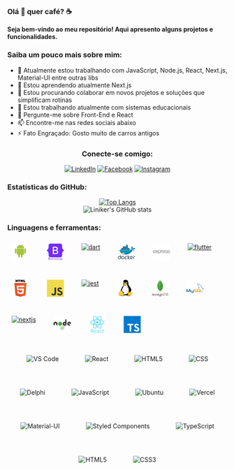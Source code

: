 ### Olá 👋 quer café? ☕

**Seja bem-vindo ao meu repositório! Aqui apresento alguns projetos e funcionalidades.**

### Saiba um pouco mais sobre mim:

- 🔭 Atualmente estou trabalhando com JavaScript, Node.js, React, Next.js, Material-UI entre outras libs
- 🌱 Estou aprendendo atualmente Next.js
- 👯 Estou procurando colaborar em novos projetos e soluções que simplificam rotinas
- 🤔 Estou trabalhando atualmente com sistemas educacionais
- 💬 Pergunte-me sobre Front-End e React
- 📫 Encontre-me nas redes sociais abaixo
- ⚡ Fato Engraçado: Gosto muito de carros antigos

<div align="center">

### Conecte-se comigo:

[![LinkedIn](https://img.shields.io/badge/LinkedIn-0077B5?style=for-the-badge&logo=linkedin&logoColor=white)](https://www.linkedin.com/in/linikerS)
[![Facebook](https://img.shields.io/badge/Facebook-1877F2?style=for-the-badge&logo=facebook&logoColor=white)](https://www.facebook.com/linikers)
[![Instagram](https://img.shields.io/badge/Instagram-E4405F?style=for-the-badge&logo=instagram&logoColor=white)](https://www.instagram.com/linikers/)

</div>

### Estatísticas do GitHub:

<div align="center">
  <a href="https://github.com/linikers/github-readme-stats">
    <img src="https://github-readme-stats.vercel.app/api/top-langs/?username=linikers&langs_count=8&layout=compact&theme=merko" alt="Top Langs" />
  </a>
  <br/>
  <img src="https://github-readme-stats.vercel.app/api?username=linikers&show_icons=true&theme=merko" alt="Liniker's GitHub stats" />
</div>

<h3 align="left">Linguagens e ferramentas:</h3>
<div style="display: flex; flex-wrap: wrap; gap: 20px;">
  <a href="https://developer.android.com" target="_blank" rel="noreferrer" gap: 20px>
    <img src="https://raw.githubusercontent.com/devicons/devicon/master/icons/android/android-original-wordmark.svg" alt="android" width="40" height="40" style="margin: 10px;"/>
  </a> 
  <a href="https://getbootstrap.com" target="_blank" rel="noreferrer">
    <img src="https://raw.githubusercontent.com/devicons/devicon/master/icons/bootstrap/bootstrap-plain-wordmark.svg" alt="bootstrap" width="40" height="40" style="margin: 10px;"/>
  </a> 
  <a href="https://dart.dev" target="_blank" rel="noreferrer">
    <img src="https://www.vectorlogo.zone/logos/dartlang/dartlang-icon.svg" alt="dart" width="40" height="40" style="margin: 10px;"/>
  </a> 
  <a href="https://www.docker.com/" target="_blank" rel="noreferrer">
    <img src="https://raw.githubusercontent.com/devicons/devicon/master/icons/docker/docker-original-wordmark.svg" alt="docker" width="40" height="40" style="margin: 10px;"/>
  </a> 
  <a href="https://expressjs.com" target="_blank" rel="noreferrer">
    <img src="https://raw.githubusercontent.com/devicons/devicon/master/icons/express/express-original-wordmark.svg" alt="express" width="40" height="40" style="margin: 10px;"/>
  </a> 
  <a href="https://flutter.dev" target="_blank" rel="noreferrer">
    <img src="https://www.vectorlogo.zone/logos/flutterio/flutterio-icon.svg" alt="flutter" width="40" height="40" style="margin: 10px;"/>
  </a> 
  <a href="https://www.w3.org/html/" target="_blank" rel="noreferrer">
    <img src="https://raw.githubusercontent.com/devicons/devicon/master/icons/html5/html5-original-wordmark.svg" alt="html5" width="40" height="40" style="margin: 10px;"/>
  </a> 
  <a href="https://developer.mozilla.org/en-US/docs/Web/JavaScript" target="_blank" rel="noreferrer">
    <img src="https://raw.githubusercontent.com/devicons/devicon/master/icons/javascript/javascript-original.svg" alt="javascript" width="40" height="40" style="margin: 10px;"/>
  </a> 
  <a href="https://jestjs.io" target="_blank" rel="noreferrer">
    <img src="https://www.vectorlogo.zone/logos/jestjsio/jestjsio-icon.svg" alt="jest" width="40" height="40" style="margin: 10px;"/>
  </a> 
  <a href="https://www.linux.org/" target="_blank" rel="noreferrer">
    <img src="https://raw.githubusercontent.com/devicons/devicon/master/icons/linux/linux-original.svg" alt="linux" width="40" height="40" style="margin: 10px;"/>
  </a> 
  <a href="https://www.mongodb.com/" target="_blank" rel="noreferrer">
    <img src="https://raw.githubusercontent.com/devicons/devicon/master/icons/mongodb/mongodb-original-wordmark.svg" alt="mongodb" width="40" height="40" style="margin: 10px;"/>
  </a> 
  <a href="https://www.mysql.com/" target="_blank" rel="noreferrer">
    <img src="https://raw.githubusercontent.com/devicons/devicon/master/icons/mysql/mysql-original-wordmark.svg" alt="mysql" width="40" height="40" style="margin: 10px;"/>
  </a> 
  <a href="https://nextjs.org/" target="_blank" rel="noreferrer">
    <img src="https://cdn.worldvectorlogo.com/logos/nextjs-2.svg" alt="nextjs" width="40" height="40" style="margin: 10px;"/>
  </a> 
  <a href="https://nodejs.org" target="_blank" rel="noreferrer">
    <img src="https://raw.githubusercontent.com/devicons/devicon/master/icons/nodejs/nodejs-original-wordmark.svg" alt="nodejs" width="40" height="40" style="margin: 10px;"/>
  </a> 
  <a href="https://reactjs.org/" target="_blank" rel="noreferrer">
    <img src="https://raw.githubusercontent.com/devicons/devicon/master/icons/react/react-original-wordmark.svg" alt="react" width="40" height="40" style="margin: 10px;"/>
  </a> 
  <a href="https://www.typescriptlang.org/" target="_blank" rel="noreferrer">
    <img src="https://raw.githubusercontent.com/devicons/devicon/master/icons/typescript/typescript-original.svg" alt="typescript" width="40" height="40" style="margin: 10px;"/>
  </a> 
</div>
<br />
<div align="center" style="display: flex; flex-wrap: wrap; gap: 20px; justify-content: center;">
  <img align="center" alt="VS Code" src="https://img.shields.io/badge/Visual_Studio-5C2D91?style=for-the-badge&logo=visual%20studio&logoColor=white" style="margin: 20px;">
  <img align="center" alt="React" src="https://img.shields.io/badge/React-20232A?style=for-the-badge&logo=react&logoColor=61DAFB"style="margin: 20px;">
  <img align="center" alt="HTML5" src="https://img.shields.io/badge/HTML-239120?style=for-the-badge&logo=html5&logoColor=white" style="margin: 20px;">
  <img align="center" alt="CSS" src="https://img.shields.io/badge/CSS-239120?&style=for-the-badge&logo=css3&logoColor=white" style="margin: 20px;">
  <img align="center" alt="Delphi" src="https://img.shields.io/badge/Delphi_RAD_Studio-B22222?style=for-the-badge&logo=delphi&logoColor=white" style="margin: 20px;">
  <img align="center" alt="JavaScript" src="https://img.shields.io/badge/JavaScript-323330?style=for-the-badge&logo=javascript&logoColor=F7DF1E" style="margin: 20px;">
  <img align="center" alt="Ubuntu" src="https://img.shields.io/badge/Ubuntu-E95420?style=for-the-badge&logo=ubuntu&logoColor=white" style="margin: 20px;">
  <img align="center" alt="Vercel" src="https://img.shields.io/badge/Vercel-000000?style=for-the-badge&logo=vercel&logoColor=white" style="margin: 20px;">
  <img align="center" alt="Material-UI" src="https://img.shields.io/badge/Material--UI-0081CB?style=for-the-badge&logo=material-ui&logoColor=white" style="margin: 20px;">
  <img align="center" alt="Styled Components" src="https://img.shields.io/badge/styled--components-DB7093?style=for-the-badge&logo=styled-components&logoColor=white" style="margin: 20px;">
  <img align="center" alt="TypeScript" src="https://img.shields.io/badge/TypeScript-007ACC?style=for-the-badge&logo=typescript&logoColor=white" style="margin: 20px;">
  <img align="center" alt="HTML5" src="https://img.shields.io/badge/HTML5-E34F26?style=for-the-badge&logo=html5&logoColor=white" style="margin: 20px;">
  <img align="center" alt="CSS3" src="https://img.shields.io/badge/CSS3-1572B6?style=for-the-badge&logo=css3&logoColor=white" style="margin: 20px;">
</div>
